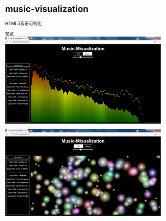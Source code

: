 # music-visualization
HTML5音乐可视化

预览
![image](https://github.com/ahiba/music-visualization/raw/master/Music-Misualization柱状图.png)

![image](https://github.com/ahiba/music-visualization/raw/master/Music-Misualization球状图.png)